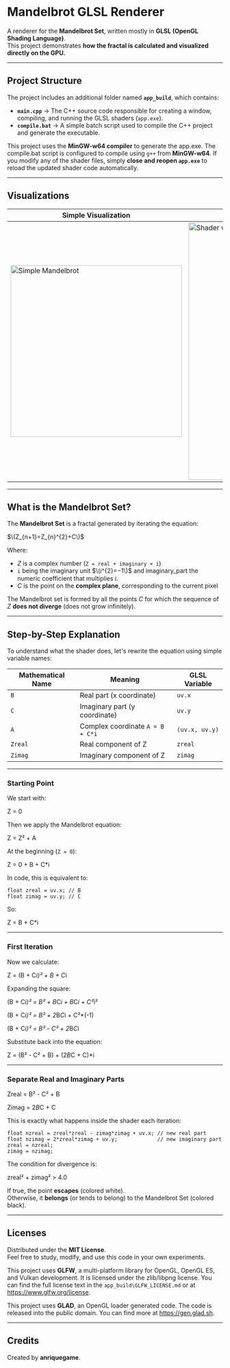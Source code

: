 # Mandelbrot GLSL Renderer

A renderer for the **Mandelbrot Set**, written mostly in **GLSL (OpenGL Shading Language)**.  
This project demonstrates **how the fractal is calculated and visualized directly on the GPU.**

---

## Project Structure

The project includes an additional folder named **`app_build`**, which contains:

- **`main.cpp`** → The C++ source code responsible for creating a window, compiling, and running the GLSL shaders (`app.exe`).  
- **`compile.bat`** → A simple batch script used to compile the C++ project and generate the executable.

This project uses the **MinGW-w64 compiler** to generate the app.exe.
The compile.bat script is configured to compile using `g++` from **MinGW-w64**.
If you modify any of the shader files, simply **close and reopen `app.exe`** to reload the updated shader code automatically.

---

## Visualizations

| Simple Visualization | Shader with Code in Background |
|----------------------|--------------------------------|
| <img width="400" alt="Simple Mandelbrot" src="https://github.com/user-attachments/assets/26d62697-2623-4e1b-ab24-4e0847620c6e" /> | <img width="600" alt="Shader with Code in Background" src="https://github.com/user-attachments/assets/37356302-4631-4dda-88b9-c3bbc93a05d5" /> |



---

## What is the Mandelbrot Set?

The **Mandelbrot Set** is a fractal generated by iterating the equation:

$\(Z_{n+1}=Z_{n}^{2}+C\)$

Where:

- $Z$ is a complex number (`Z = real + imaginary × i`)
- `i` being the imaginary unit $\(𝑖^{2}=−1\)$ and imaginary_part the numeric coefficient that multiplies i.
- $C$ is the point on the **complex plane**, corresponding to the current pixel

The Mandelbrot set is formed by all the points $C$ for which the sequence of $Z$ **does not diverge** (does not grow infinitely).

---

## Step-by-Step Explanation

To understand what the shader does, let's rewrite the equation using simple variable names:

| Mathematical Name | Meaning | GLSL Variable |
|-------------------|----------|----------------|
| `B` | Real part (x coordinate) | `uv.x` |
| `C` | Imaginary part (y coordinate) | `uv.y` |
| `A` | Complex coordinate `A = B + C*i` | `(uv.x, uv.y)` |
| `Zreal` | Real component of Z | `zreal` |
| `Zimag` | Imaginary component of Z | `zimag` |

---

### Starting Point

We start with:

Z = 0

Then we apply the Mandelbrot equation:

Z = Z² + A

At the beginning (`Z = 0`):

Z = 0 + B + C*i

In code, this is equivalent to:

```
float zreal = uv.x; // B
float zimag = uv.y; // C
```

So:

Z = B + C*i

---

### First Iteration

Now we calculate:

Z = (B + C*i)² + B + C*i

Expanding the square:

(B + C*i)² = B² + B*C*i + B*C*i + C²*i²

(B + C*i)² = B² + 2*B*C*i + C²*(-1)

(B + C*i)² = B² - C² + 2*B*C*i

Substitute back into the equation:

Z = (B² - C² + B) + (2*B*C + C)*i

---

### Separate Real and Imaginary Parts


Zreal = B² - C² + B

Zimag = 2*B*C + C


This is exactly what happens inside the shader each iteration:

```
float nzreal = zreal*zreal - zimag*zimag + uv.x; // new real part
float nzimag = 2*zreal*zimag + uv.y;             // new imaginary part
zreal = nzreal;
zimag = nzimag;
```

The condition for divergence is:

zreal² + zimag² > 4.0

If true, the point **escapes** (colored white).  
Otherwise, it **belongs** (or tends to belong) to the Mandelbrot Set (colored black).

---

## Licenses

Distributed under the **MIT License**.  
Feel free to study, modify, and use this code in your own experiments.

This project uses **GLFW**, a multi-platform library for OpenGL, OpenGL ES, and Vulkan development. It is licensed under the zlib/libpng license. You can find the full license text in the `app_build\GLFW_LICENSE.md` or at https://www.glfw.org/license.

This project uses **GLAD**, an OpenGL loader generated code. The code is released into the public domain. You can find more at https://gen.glad.sh.

---

## Credits

Created by **anriquegame**.
